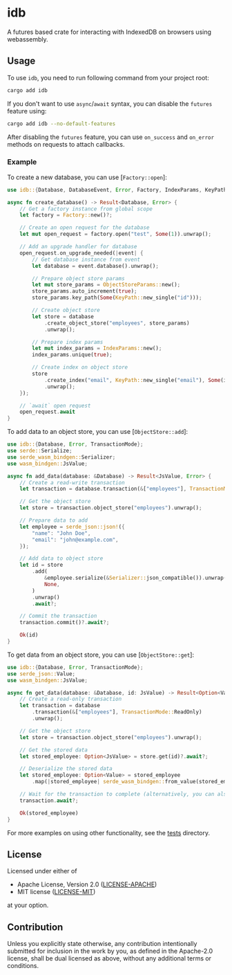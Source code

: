 # idb

A futures based crate for interacting with IndexedDB on browsers using webassembly.

## Usage

To use `idb`, you need to run following command from your project root:

```sh
cargo add idb
```

If you don't want to use `async`/`await` syntax, you can disable the `futures` feature using:

```sh
cargo add idb --no-default-features
```

After disabling the `futures` feature, you can use `on_success` and `on_error` methods on requests to attach
callbacks.

### Example

To create a new database, you can use [`Factory::open`]:

```rust
use idb::{Database, DatabaseEvent, Error, Factory, IndexParams, KeyPath, ObjectStoreParams};

async fn create_database() -> Result<Database, Error> {
    // Get a factory instance from global scope
    let factory = Factory::new()?;

    // Create an open request for the database
    let mut open_request = factory.open("test", Some(1)).unwrap();

    // Add an upgrade handler for database
    open_request.on_upgrade_needed(|event| {
        // Get database instance from event
        let database = event.database().unwrap();

        // Prepare object store params
        let mut store_params = ObjectStoreParams::new();
        store_params.auto_increment(true);
        store_params.key_path(Some(KeyPath::new_single("id")));

        // Create object store
        let store = database
            .create_object_store("employees", store_params)
            .unwrap();

        // Prepare index params
        let mut index_params = IndexParams::new();
        index_params.unique(true);

        // Create index on object store
        store
            .create_index("email", KeyPath::new_single("email"), Some(index_params))
            .unwrap();
    });

    // `await` open request
    open_request.await
}
```

To add data to an object store, you can use [`ObjectStore::add`]:

```rust
use idb::{Database, Error, TransactionMode};
use serde::Serialize;
use serde_wasm_bindgen::Serializer;
use wasm_bindgen::JsValue;

async fn add_data(database: &Database) -> Result<JsValue, Error> {
    // Create a read-write transaction
    let transaction = database.transaction(&["employees"], TransactionMode::ReadWrite)?;

    // Get the object store
    let store = transaction.object_store("employees").unwrap();

    // Prepare data to add
    let employee = serde_json::json!({
        "name": "John Doe",
        "email": "john@example.com",
    });

    // Add data to object store
    let id = store
        .add(
            &employee.serialize(&Serializer::json_compatible()).unwrap(),
            None,
        )
        .unwrap()
        .await?;

    // Commit the transaction
    transaction.commit()?.await?;

    Ok(id)
}
```

To get data from an object store, you can use [`ObjectStore::get`]:

```rust
use idb::{Database, Error, TransactionMode};
use serde_json::Value;
use wasm_bindgen::JsValue;

async fn get_data(database: &Database, id: JsValue) -> Result<Option<Value>, Error> {
    // Create a read-only transaction
    let transaction = database
        .transaction(&["employees"], TransactionMode::ReadOnly)
        .unwrap();

    // Get the object store
    let store = transaction.object_store("employees").unwrap();

    // Get the stored data
    let stored_employee: Option<JsValue> = store.get(id)?.await?;

    // Deserialize the stored data
    let stored_employee: Option<Value> = stored_employee
        .map(|stored_employee| serde_wasm_bindgen::from_value(stored_employee).unwrap());

    // Wait for the transaction to complete (alternatively, you can also commit the transaction)
    transaction.await?;

    Ok(stored_employee)
}
```

For more examples on using other functionality, see the
[tests](https://github.com/devashishdxt/idb/tree/main/idb/tests) directory.

## License

Licensed under either of

- Apache License, Version 2.0 ([LICENSE-APACHE](LICENSE-APACHE))
- MIT license ([LICENSE-MIT](LICENSE-MIT))

at your option.

## Contribution

Unless you explicitly state otherwise, any contribution intentionally submitted for inclusion in the work by you, as
defined in the Apache-2.0 license, shall be dual licensed as above, without any additional terms or conditions.
